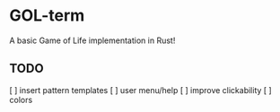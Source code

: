 # GOL-term

A basic Game of Life implementation in Rust!

## TODO

  [ ] insert pattern templates
  [ ] user menu/help
  [ ] improve clickability
  [ ] colors
